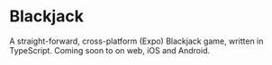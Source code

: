 # Blackjack

A straight-forward, cross-platform (Expo) Blackjack game, written in TypeScript. Coming soon to on web, iOS and Android.
